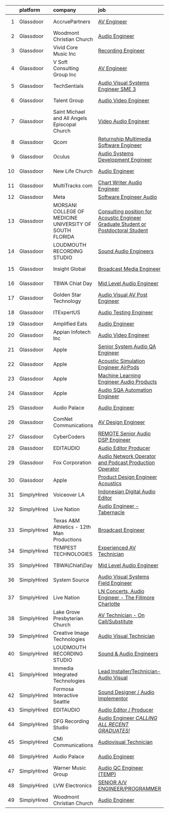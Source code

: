 

|    | platform    | company                                                   | job                                                                                                                                                                                                                                                                                                                                                                                                                                                                                                                                                                                                                                                                                                                                                                                                                                                                                                                                                                                                                                                                                                                                                                                                                                                                                                                                                                                                                                                                    | update_time   | location             |
|---:|:------------|:----------------------------------------------------------|:-----------------------------------------------------------------------------------------------------------------------------------------------------------------------------------------------------------------------------------------------------------------------------------------------------------------------------------------------------------------------------------------------------------------------------------------------------------------------------------------------------------------------------------------------------------------------------------------------------------------------------------------------------------------------------------------------------------------------------------------------------------------------------------------------------------------------------------------------------------------------------------------------------------------------------------------------------------------------------------------------------------------------------------------------------------------------------------------------------------------------------------------------------------------------------------------------------------------------------------------------------------------------------------------------------------------------------------------------------------------------------------------------------------------------------------------------------------------------|:--------------|:---------------------|
|  1 | Glassdoor   | AccruePartners                                            | [AV Engineer](https://www.glassdoor.com/partner/jobListing.htm?pos=109&ao=1110586&s=58&guid=0000018354a6921ca133e6fe1b5c98e1&src=GD_JOB_AD&t=SR&vt=w&cs=1_0a416369&cb=1663572546389&jobListingId=1008126723665&cpc=F7A2269C793D5877&jrtk=3-0-1gdaad4i0jflc801-1gdaad4ifjm7r800-fc1bf3ee9a4d5286--6NYlbfkN0Cmq1pj5Dwku4j-j-jMxiR3p8DjIx5wPgrGZP7N5_dynGcPrp9S6jFT9rQaxa2Xft5yg0BB-VEmzm37JW-6zFQDg7_5xqI9mxiM3_gOAJfkS_t9McySZIEv9SKZpFFC0yJ87Qs1A8Yfj4CnIEbglyUycLhDenQhVyX4a20-2ToGLT5qh8cVgA-mJ7k-joi0HPLL65Z-VMIbfak9D65KOvJUgkrg249r0gWSBXG53XVy5oGFBW_C7npVNIQJ-Y6zHbGhiBnoVDlUEIOkK2WfOye4HaC3YUJsmcFqD2Gdyd1w5f-atPDClTU1AKUzV7gDCdz_XutRVg3RyMcK3CgzeHanIT1xI9mKonbsjMHcoh0yL1Z5AMz-a7trnxYqCJK0xfdwXkcPdamL0heqBCErd7LmdrQzck7mVrd6fTsaBv6Nj8id1HZRMdN6Em9_ozMWic8WUjH6sGipgcADtz16koIsTZX3Dx7HeJjN-61GvMUidg%3D%3D)                                                                                                                                                                                                                                                                                                                                                                                                                                                                                                                                                                                                                                          | 10d           | Huntersville, NC     |
|  2 | Glassdoor   | Woodmont Christian Church                                 | [Audio Engineer](https://www.glassdoor.com/partner/jobListing.htm?pos=120&ao=1136043&s=58&guid=0000018354a6921ca133e6fe1b5c98e1&src=GD_JOB_AD&t=SR&vt=w&ea=1&cs=1_73547718&cb=1663572546391&jobListingId=1008123800603&jrtk=3-0-1gdaad4i0jflc801-1gdaad4ifjm7r800-93b6f28c9169e4de-)                                                                                                                                                                                                                                                                                                                                                                                                                                                                                                                                                                                                                                                                                                                                                                                                                                                                                                                                                                                                                                                                                                                                                                                   | 11d           | Nashville, TN        |
|  3 | Glassdoor   | Vivid Core Music Inc                                      | [Recording Engineer](https://www.glassdoor.com/partner/jobListing.htm?pos=108&ao=1110586&s=58&guid=0000018354a6921ca133e6fe1b5c98e1&src=GD_JOB_AD&t=SR&vt=w&ea=1&cs=1_499158a4&cb=1663572546390&jobListingId=1008142257860&cpc=0C139D4CAD5A6DB2&jrtk=3-0-1gdaad4i0jflc801-1gdaad4ifjm7r800-cce2a0d466442279--6NYlbfkN0DkJZbh_dCMJjun8NuS612hyyS_QpFM9YUvOs9QU76VtdbRLYFsamJ9G3k34CI2sgGLV3oPYYU-Y0xwVqVhtUxz4H86wNxC5cAe5xdl0NHdR3Aa0VX1tFWNEb-YxEB428YuhitVHcTpQ3sJYfo0Cs1e67HevCcTmEH-7xGXCGebobpQ3QmFQGmB1gOdhT7XNFusDwD-uKiZGgwhTXxhwoh4f0J3CN4sZ8s4LS5CWH5K7674BiOth0MSvy7bPoGzT7ooTTlZu9gBYoxNqhSnHqeESP1mt3rEWSx4t-wip0gcJpmVSsNVSPj7UbqBcTrTrj3OdbUoMZNGSj54tRFwhnFbowoRcFIl5U-LHDPPqKOS_W5IftbQE-OKKrGbPG-CzSLFYXD37PlrK9nqdCmMlMVHyMcaahQj7HPvODMtrSDrtF-ZoDSpHE2f4JeJslZK-5zzniY5s7GIe7Ff8nC-kE4f9iRFor75-kalVoJo_L47f7HvtrD7O4hM)                                                                                                                                                                                                                                                                                                                                                                                                                                                                                                                                                                                                                          | 3d            | Saint Louis, MO      |
|  4 | Glassdoor   | V Soft Consulting Group  Inc                              | [AV Engineer](https://www.glassdoor.com/partner/jobListing.htm?pos=112&ao=1110586&s=58&guid=0000018354a6921ca133e6fe1b5c98e1&src=GD_JOB_AD&t=SR&vt=w&ea=1&cs=1_7f7a9b6f&cb=1663572546390&jobListingId=1008129631797&cpc=8795CF9063CD573D&jrtk=3-0-1gdaad4i0jflc801-1gdaad4ifjm7r800-a6d90692cefa4e26--6NYlbfkN0D9RE-Si7ybiUgDiZLiiQYmpNk9Vbzm2gLbPAQW_p1zE3jUynzuC9mQeE4jvLF4MlQpxSczSch2Zp8fUIrOHjfzKTGZftokNmsztODFt8mFAwjc10tm-EqLVU-TKh_t8d1pBoKgwOcezukH32kqUazWSf1kmub1bkrJeQ8UOwTbj8xfvyBrkZBWoeirJeiHwneo77SZMWjC4A6LRpgi72geyXQcV6W0DBklCy2qtpWotAOBPsM4MtRxzmwO32viSDWaacd4hIPPQY_WJWc0pnfQJymwTJu0SI72wei2oan-HqJgga8h9S8d2-SpHqzkHUuJ2sq5pOfzPOme3L4qXuhLp-ZHivdC6u4AB_ISBN1QkQRoGiCL6U4Om4BsVRu5YJ4menSPSoL0difEx169ma99-ho1RSjwixatG5K3CmNxpWNXD-1j7GFpAYbRB1D92XHyvKLQCzWt4PiWS3LSHEmb9VQiDVSR8sQOU-mEOSjHU7dhMGHEHnAVtFqN0xI9u49jBI7wAUHXlg%3D%3D)                                                                                                                                                                                                                                                                                                                                                                                                                                                                                                                                                                                                     | 9d            | Lincolnshire, IL     |
|  5 | Glassdoor   | TechSentials                                              | [Audio Visual Systems Engineer  SME 3 ](https://www.glassdoor.com/partner/jobListing.htm?pos=101&ao=1110586&s=58&guid=0000018354a6921ca133e6fe1b5c98e1&src=GD_JOB_AD&t=SR&vt=w&ea=1&cs=1_a2a63039&cb=1663572546389&jobListingId=1008146330780&cpc=1FF74F442D7FC309&jrtk=3-0-1gdaad4i0jflc801-1gdaad4ifjm7r800-f870d3f99a70b542--6NYlbfkN0DLxniXb9xd09bch3T7EymxCrgj1jiT2kSu__xrmi42oF4aisnIAhd1wulDaIziH9a6PmRzmPtGUJpZmtY06i6iUtI5uhkJQEimf2h8djXvJezk6QnH5cC2Fpr5NqxzF2-fmH0n_t_cwRo3OSgNbWBeqENV3AJM5WAj6mBYJAu3k88Uv33VJBZ6Mms18aBBFRvjSI2F8_-SMzGVKX_LgNZ6JiAdKFh6tZqtGc5KWBMqZ2hs592724HmWyfDIa3wYGFd2xbapCgzbxQIg71j1cCXFNSzsQOplbuJrMdEhEluKQP5soRUqGRsWs3LqvFfEBErZxfj2QhirPWTiURSe15J_cM5rVVsd__-HMAnWaW2tLcXb0wWSJdS7thKPuoE0-1IemKRnVgvJ2ELVRxDrqG9qgsPixA-JFxsonth3banE1-hC2DzKQB2AdbrgQqgG9skw2sLztZ0dsq3PyhUI9fPavVNNSChCzZGRxgidtEE1TJnfx56YTUxb1ocADxOJkdhEvwXDMyZzA%3D%3D)                                                                                                                                                                                                                                                                                                                                                                                                                                                                                                                                                                           | 1d            | Washington, DC       |
|  6 | Glassdoor   | Talent Group                                              | [Audio Video Engineer](https://www.glassdoor.com/partner/jobListing.htm?pos=123&ao=1136043&s=58&guid=0000018354a6921ca133e6fe1b5c98e1&src=GD_JOB_AD&t=SR&vt=w&ea=1&cs=1_c81585b1&cb=1663572546391&jobListingId=1008121626359&jrtk=3-0-1gdaad4i0jflc801-1gdaad4ifjm7r800-38f039a75b50de04-)                                                                                                                                                                                                                                                                                                                                                                                                                                                                                                                                                                                                                                                                                                                                                                                                                                                                                                                                                                                                                                                                                                                                                                             | 12d           | Berkeley Heights, NJ |
|  7 | Glassdoor   | Saint Michael and All Angels Episcopal Church             | [Video Audio Engineer](https://www.glassdoor.com/partner/jobListing.htm?pos=125&ao=1136043&s=58&guid=0000018354a6921ca133e6fe1b5c98e1&src=GD_JOB_AD&t=SR&vt=w&ea=1&cs=1_ca0f0377&cb=1663572546393&jobListingId=1008131644474&jrtk=3-0-1gdaad4i0jflc801-1gdaad4ifjm7r800-fcb1db019b80291a-)                                                                                                                                                                                                                                                                                                                                                                                                                                                                                                                                                                                                                                                                                                                                                                                                                                                                                                                                                                                                                                                                                                                                                                             | 7d            | Dallas, TX           |
|  8 | Glassdoor   | Qcom                                                      | [Returnship   Multimedia Software Engineer](https://www.glassdoor.com/partner/jobListing.htm?pos=128&ao=1136043&s=58&guid=0000018354a6921ca133e6fe1b5c98e1&src=GD_JOB_AD&t=SR&vt=w&cs=1_63b0b997&cb=1663572546393&jobListingId=1008145716945&jrtk=3-0-1gdaad4i0jflc801-1gdaad4ifjm7r800-62c508fc04018ac1-)                                                                                                                                                                                                                                                                                                                                                                                                                                                                                                                                                                                                                                                                                                                                                                                                                                                                                                                                                                                                                                                                                                                                                             | 2d            | San Diego, CA        |
|  9 | Glassdoor   | Oculus                                                    | [Audio Systems Development Engineer](https://www.glassdoor.com/partner/jobListing.htm?pos=104&ao=1110586&s=58&guid=0000018354a6921ca133e6fe1b5c98e1&src=GD_JOB_AD&t=SR&vt=w&cs=1_6419ef85&cb=1663572546389&jobListingId=1008139825650&cpc=217C45A42544DB93&jrtk=3-0-1gdaad4i0jflc801-1gdaad4ifjm7r800-81c7c01d1ed9796a--6NYlbfkN0DYl4UJW4r1Vl7FEn6T9F-rD9lpC-0oMJVSiWjK_MGUd8e8cHXcpv6KPyjLHZEfqkU7D16wTQNzEVk4wG6XI9FAQyK5JkhJ2ERt5J6bqJI1UJM9RVHe6sJeBvvI02Fm7Y6TP1maoxtnNctsGXYfreZYmK9z-xOomguon396Im93PrYQAhqM4RnyF-ypzymJNdLjg1iIRIP7ycAW2MyyjZmdRaNFpkUYFVyDjg8DBLSyVm3b01mvtTOqlgyHui4FPFhH-3UWk3mILnyuwBYWLJT9Xi7dzE-7ttwfzhoXMvpQoMK-1J8wL2U1_AP_55OpYvL6G6QUMx-UdLuU7cGiOcoAjJ7NVBQHI99_xjYMkJsdOHe5MmkFeRIDgPEYALNdMSlsO0zTWrmILcVM091lOcKCIuzTwR5lnr8lqyhF6BJ_CVhR07dpQCpA4Fe5FvaEAaFztKFLRxEu7EipE7tLazSJaPPRHNQ39-W5vCxqH01xUNu31Om6R05eUU470IYCOp_gCbpW81rhWOMlgDmHa_6lVzGZqjNvG6FzjDt1mCmNh6z7I-N04X9OBranh2jpqJKp5lDtYV7NuHLaW5NRGBN-y3rWfFz_OdbU_O7psS_fvrsVRxjKYahJDGWJpCkU7QAacWtAnXpHE1h71t18bcmf-Lp9mTQFiWDU1211U_v9ep7SWQczXjyU8-SKLntUzb4WDBWfHZZYzgSlyIKXSdgvFGxxeb5eAXi1V653a-1hWMsA4L79qLfnleS1tPDNX7WwZA9gME44xas33fISFepTInk0K0W-CM8fm7fWWCllNU3qFI8tfZ0wAsBXjXTzozlTurjCSBhN361Sb_1PqQ6euzfwACFElaT2ci1jXwFKEBidkBCHyNiHi1afR1UCpgFRdthXZe7znKObj4Nitz5kPb6wTSd2K4aVI9nZMOwVoN5fmeHh9j1HOdVIp-ywQ9Z7YfEHICd44bQxpUIVrZ8FXGzku228FhDvL--3AVHepMraIbDX6oHUP2Dw4at4qlUEyy1VIsdXPc2bcDYJOxZvBbPtVs3XkBa0xeoD82FUjOvXtc3711A5d5lsrPrwLTM%3D) | 4d            | Redmond, WA          |
| 10 | Glassdoor   | New Life Church                                           | [Audio Engineer](https://www.glassdoor.com/partner/jobListing.htm?pos=126&ao=1136043&s=58&guid=0000018354a6921ca133e6fe1b5c98e1&src=GD_JOB_AD&t=SR&vt=w&ea=1&cs=1_749d09ab&cb=1663572546393&jobListingId=1008146008889&jrtk=3-0-1gdaad4i0jflc801-1gdaad4ifjm7r800-bd82af89fc1a02d8-)                                                                                                                                                                                                                                                                                                                                                                                                                                                                                                                                                                                                                                                                                                                                                                                                                                                                                                                                                                                                                                                                                                                                                                                   | 2d            | Colorado Springs, CO |
| 11 | Glassdoor   | MultiTracks com                                           | [Chart Writer   Audio Engineer](https://www.glassdoor.com/partner/jobListing.htm?pos=118&ao=1136043&s=58&guid=0000018354a6921ca133e6fe1b5c98e1&src=GD_JOB_AD&t=SR&vt=w&cs=1_18d9d593&cb=1663572546390&jobListingId=1008142207996&jrtk=3-0-1gdaad4i0jflc801-1gdaad4ifjm7r800-ccfc7e7d8acd7691-)                                                                                                                                                                                                                                                                                                                                                                                                                                                                                                                                                                                                                                                                                                                                                                                                                                                                                                                                                                                                                                                                                                                                                                         | 3d            | Cedar Park, TX       |
| 12 | Glassdoor   | Meta                                                      | [Software Engineer   Audio](https://www.glassdoor.com/partner/jobListing.htm?pos=102&ao=1110586&s=58&guid=0000018354a6921ca133e6fe1b5c98e1&src=GD_JOB_AD&t=SR&vt=w&cs=1_0ab2430a&cb=1663572546389&jobListingId=1008135856631&cpc=0C139D4CAD5A6DB2&jrtk=3-0-1gdaad4i0jflc801-1gdaad4ifjm7r800-2af0d72ee9516572--6NYlbfkN0DYl4UJW4r1Vl7FEn6T9F-rD9lpC-0oMJVSiWjK_MGUd8e8cHXcpv6KPyjLHZEfqkWCUGiQ0wI9PhypsvPn6fLuX-NuhRXF81k4keiTZ-sjyQohKEQHZsqiAZ17RgzjGitjocz7khR2BXjl1nT4h9VfIACCg0Il7tYaijOLNLdjO9BsgM7gz_J4xH0AJnUSQM9ndGX7IhztlwQTI0Q5vS60iX3Ja8rrkxYdzpeHf01FE-P0oaKQOy3EhW3vwdL45G2TkuAT3-LEnfw9b9BZ-Pj8NfbrCjoclXwEygu44566Qjtu3GiV7Zx_HGwyR0U5IVLYaBP7G6sMQWM1cE3QtkLcd96HpffF8hNiw8bejv1AoGAup_0LcWWitGC8S2igbo_9u8s32-6jBF_l3lBszTubF98mEtUuLtZG_aOE0aswPC5yY2EOjlDgV91azWjAjlL5Qql5fGUem7xR3df9rL6kVxUPmJne3YXHxNFSS8KSNzaanOgTTNyhu5Zjy0hSN8__88RciSeKW3qATqfbjPlEbICEp1NJKtoIZOZNG68eiN4zh4CEcfg4svB4Uq6jxI7XEm-crf7nsGGuSsxd0Ut5PFeg-vr3p4TjkYUC7ZQekm9Bhjs79A7cht0HwJIriiIurRutwrH3XeKdbQA-yvs5rOlh2iwKRuWJ2sdY45Dz_FvxVQwssCDk5jH_zrInxugDiLu2wZ1vWqX5TjiATtQ8WVeXjxttwdcv7t-MIE7N2I388UItoGIoN5lBoW2SWmrbL3xrf8HKbUH6EelDM9OQ5nfyzYp_F7GtXRlukGtjpBI4ZitXhIGibLA9TJHM3YqTy23raJduTgPlpKfOhEHRhSNJXakm-M4VKk7PhAe7HKJA7IqT8Na6yp0VUY01XvE_Jgh34KB0zKYI36IT1dOFGfxk0vQPd_w-3sxMY1zS_MXdrydrDOv4jHWjLQhy32Rzbh-_O9CslEdC8P-R6yEH2BfOBD1Vqwz5QfwRLokLwnlp2hB5xRvlF0258fz1J6GSjk_Qh5iUNMRxBr7gwEhx7em8tCc6b4AjKcAeeAfE70m2m5W8JCDDhXnr9V4DjUc%3D)          | 5d            | Remote               |
| 13 | Glassdoor   | MORSANI COLLEGE OF MEDICINE   UNIVERSITY OF SOUTH FLORIDA | [Consulting position for Acoustic Engineer Graduate Student or Postdoctoral Student](https://www.glassdoor.com/partner/jobListing.htm?pos=113&ao=1110586&s=58&guid=0000018354a6921ca133e6fe1b5c98e1&src=GD_JOB_AD&t=SR&vt=w&cs=1_235d15f3&cb=1663572546390&jobListingId=1008143977989&cpc=3DB599BF2F4828F0&jrtk=3-0-1gdaad4i0jflc801-1gdaad4ifjm7r800-e63fa4dede91e4ed--6NYlbfkN0CoZx6RZ76Kz2BC5LaLJVXH_1oYGbR7vq7wgU_JS4Ka_yE7NXZX-VTjXqlM7f-iv2skELfxEPMgsMabBTXjOYmgSSPvP2oCiLJctXsyweraZgW4RCz1HWQzzLHlmtdTQh4rO6W5abHmLfJVp4vK1ogHhjzlxIvLrVjk8BMsYS3vPHoLWkL4SVHL4N5q7ZZ5X2HZe0FK5_wT6jp2BhVz4LTvUSYyTVDDy3RC6woQRgW8dKRzN33dg4bD_N7dcCgf7hWggnRjq_6QRDUD51Q6qZscmqXo4csYfjl-f84bnBXahTeUMUcmfjIHLFGPNvYRgLkhBC7tiS7KHMcjLuDlIRrR6rLJMWoptPygf33IGdy3jPx_0EPwlkanJiJI8-epdw7honN7WbEdhmzQORTtWMFRE_Pb44T857T0mV1Zp97CwQWKU3CnPN0Y0X7Bk95UUjpsPDNyUmB6tfEO3OQTUsMZnSR5KPTDV3KgsxUJo8zGad_JIQDe0SnU6T8PevOMbowkV67tasPV02ZQkkhpEvl5HdmVM_YcEB6Pyjp-lY6SJ1Hxw1JbEjMgKK3kO7Da0QaKX-flhy9M8zeRPQU979ymjhXsfOBOBNn9nPRj3pcgGUdS__FAF2Ft5kPMLNiYYn-ya_vw10XUfLbPSAuRw-72)                                                                                                                                                                                                                                                                                                                                                                                               | 3d            | Tampa, FL            |
| 14 | Glassdoor   | LOUDMOUTH RECORDING STUDIO                                | [Sound   Audio Engineers](https://www.glassdoor.com/partner/jobListing.htm?pos=119&ao=1136043&s=58&guid=0000018354a6921ca133e6fe1b5c98e1&src=GD_JOB_AD&t=SR&vt=w&ea=1&cs=1_3599f13e&cb=1663572546390&jobListingId=1008131237486&jrtk=3-0-1gdaad4i0jflc801-1gdaad4ifjm7r800-57bc7820a7bcef84-)                                                                                                                                                                                                                                                                                                                                                                                                                                                                                                                                                                                                                                                                                                                                                                                                                                                                                                                                                                                                                                                                                                                                                                          | 8d            | Toledo, OH           |
| 15 | Glassdoor   | Insight Global                                            | [Broadcast Media Engineer](https://www.glassdoor.com/partner/jobListing.htm?pos=111&ao=1110586&s=58&guid=0000018354a6921ca133e6fe1b5c98e1&src=GD_JOB_AD&t=SR&vt=w&cs=1_d6b4943a&cb=1663572546390&jobListingId=1008136768606&cpc=9908D8D4413DBB8A&jrtk=3-0-1gdaad4i0jflc801-1gdaad4ifjm7r800-2100f65490d6f1b6--6NYlbfkN0BKkHZu3wF05EeDimN_p6sYpKCMArvwa95YdH7UpkaBCqc7l59ErwqcKzWlWHVvuuNqfSileJzShKZ_bJleJiK73Y7iui0mtCJ770M7LeTFOxt4HEPSS-lMFe16D_ZuztoSQuVF6JRV7iOSBTxLJEAYDzlGCcvyQ5Yu5QVxO6wdiAyPwW6TRToDCkWJVFy6A9ikXExHHhYwacwVwvkPkLWo80woDJixHSmgZ-Qv-1tZxmzVAohZRWhH3XPfFo0d0tzrhEl1gHH_2hrTxiDCjsfnEMTuYqHhv85xRyZDTuxTvWyaJYHbtFgerlWw1ZJDRI64XQkB8AiB6xgwUEg4nrWNfjyLhE4qeeSgCODrsu7kLRFeO0iXta8QRnccR2gMQW6IxOh9AaegwZ5dLP6OB7V6RpoDjzN0oqDwWBacS1NxZ02n8VCPAG2E5kqyHVj_wovGR57We4f9lxSl713GpTP_AVKMkiQe0espz8B3qWnv6g%3D%3D)                                                                                                                                                                                                                                                                                                                                                                                                                                                                                                                                                                                                                             | 5d            | New York, NY         |
| 16 | Glassdoor   | TBWA Chiat Day                                            | [Mid Level Audio Engineer](https://www.glassdoor.com/partner/jobListing.htm?pos=121&ao=1136043&s=58&guid=0000018354a6921ca133e6fe1b5c98e1&src=GD_JOB_AD&t=SR&vt=w&ea=1&cs=1_a9bfb68e&cb=1663572546391&jobListingId=1008136828273&jrtk=3-0-1gdaad4i0jflc801-1gdaad4ifjm7r800-33331ff0738d0ae5-)                                                                                                                                                                                                                                                                                                                                                                                                                                                                                                                                                                                                                                                                                                                                                                                                                                                                                                                                                                                                                                                                                                                                                                         | 5d            | Nashville, TN        |
| 17 | Glassdoor   | Golden Star Technology                                    | [Audio Visual  AV  Post Engineer](https://www.glassdoor.com/partner/jobListing.htm?pos=129&ao=1136043&s=58&guid=0000018354a6921ca133e6fe1b5c98e1&src=GD_JOB_AD&t=SR&vt=w&ea=1&cs=1_bac98a77&cb=1663572546393&jobListingId=1008145772249&jrtk=3-0-1gdaad4i0jflc801-1gdaad4ifjm7r800-577aa59b780df360-)                                                                                                                                                                                                                                                                                                                                                                                                                                                                                                                                                                                                                                                                                                                                                                                                                                                                                                                                                                                                                                                                                                                                                                  | 2d            | Cerritos, CA         |
| 18 | Glassdoor   | ITExpertUS                                                | [Audio Testing Engineer](https://www.glassdoor.com/partner/jobListing.htm?pos=124&ao=1136043&s=58&guid=0000018354a6921ca133e6fe1b5c98e1&src=GD_JOB_AD&t=SR&vt=w&ea=1&cs=1_8dfc7cc9&cb=1663572546391&jobListingId=1008139517109&jrtk=3-0-1gdaad4i0jflc801-1gdaad4ifjm7r800-87b553ffc868c97c-)                                                                                                                                                                                                                                                                                                                                                                                                                                                                                                                                                                                                                                                                                                                                                                                                                                                                                                                                                                                                                                                                                                                                                                           | 4d            | Sunnyvale, CA        |
| 19 | Glassdoor   | Amplified Eats                                            | [Audio Engineer](https://www.glassdoor.com/partner/jobListing.htm?pos=117&ao=1136043&s=58&guid=0000018354a6921ca133e6fe1b5c98e1&src=GD_JOB_AD&t=SR&vt=w&ea=1&cs=1_922993f9&cb=1663572546390&jobListingId=1008128132506&jrtk=3-0-1gdaad4i0jflc801-1gdaad4ifjm7r800-bda1af9eecb52a71-)                                                                                                                                                                                                                                                                                                                                                                                                                                                                                                                                                                                                                                                                                                                                                                                                                                                                                                                                                                                                                                                                                                                                                                                   | 10d           | Dallas, TX           |
| 20 | Glassdoor   | Appian Infotech Inc                                       | [Audio Video Engineer](https://www.glassdoor.com/partner/jobListing.htm?pos=122&ao=1136043&s=58&guid=0000018354a6921ca133e6fe1b5c98e1&src=GD_JOB_AD&t=SR&vt=w&ea=1&cs=1_77e96734&cb=1663572546391&jobListingId=1008134566508&jrtk=3-0-1gdaad4i0jflc801-1gdaad4ifjm7r800-d8a89710331fdd19-)                                                                                                                                                                                                                                                                                                                                                                                                                                                                                                                                                                                                                                                                                                                                                                                                                                                                                                                                                                                                                                                                                                                                                                             | 6d            | Berkeley Heights, NJ |
| 21 | Glassdoor   | Apple                                                     | [Senior System Audio QA Engineer](https://www.glassdoor.com/partner/jobListing.htm?pos=115&ao=1136043&s=58&guid=0000018354a6921ca133e6fe1b5c98e1&src=GD_JOB_AD&t=SR&vt=w&cs=1_37425561&cb=1663572546390&jobListingId=1008148161642&jrtk=3-0-1gdaad4i0jflc801-1gdaad4ifjm7r800-346cff721ddd53e3-)                                                                                                                                                                                                                                                                                                                                                                                                                                                                                                                                                                                                                                                                                                                                                                                                                                                                                                                                                                                                                                                                                                                                                                       | 24h           | Culver City, CA      |
| 22 | Glassdoor   | Apple                                                     | [Acoustic Simulation Engineer   AirPods](https://www.glassdoor.com/partner/jobListing.htm?pos=105&ao=1110586&s=58&guid=0000018354a6921ca133e6fe1b5c98e1&src=GD_JOB_AD&t=SR&vt=w&cs=1_7ff97ae7&cb=1663572546389&jobListingId=1008146626449&cpc=3DB599BF2F4828F0&jrtk=3-0-1gdaad4i0jflc801-1gdaad4ifjm7r800-ee21dd005390593b--6NYlbfkN0BvKrLyj5gPmtZO9T8euul8TCxuuKNOtzRJOomxnwSEodTz2Bc-sPZlPHrT5BCwu4Q-7dy9UsDbflfsSYyZ20UtBldsxZuRktsIMFqtwJnGPnRylWlaQ7uQv0HuRDulNs_Na0zu9qPy2zr8V2Yj7Dh-bWhA0EFhaVoGDu_4ArxRFbjsxigpCXvuwLFzMsRd0D7xj3Cct_VjtqV9w_1rNEYvsDnhezIoLrfKUxmNqor3oAMT5Oo4_1s1kbYadocpOfphSddodEElWVh5wvFIRXSO9YkJ8ABh5IH1WxvXnx53xq5XNQB-giPKND-EwIqIVqRoZLUlQg12bCdI1RwhDyAvB2hnAclqKvDC5A8yQPwruTDv1h8FE2UPEsWOvWCT_sVq-wtbe6UWeN3oBKJiFJB6ob3dV6_hmWZl-e2hryee1yWLfWmhASb510PQHVTXpvKu1dF8DI1uNsMiYyDGYI_pFvvX7LbXKhqfA3xrzTBAdHyKsuIic_5Ws5evFOcdNd-5h6MLvowjnAOF25oM21iDcJYstSBYL4SOSndCGxv2sYhtcs6W4vtRGS82EjXhLW63raLeRuGrSHkPcAqUWHo2m2KvQsGRsfKbEyw-o8N-l-jXF3B-ja7NBXPfD-EGY6en0jZ6ouTQrB-5lewP9238hIfIZtlwDZ3f7LicJAKSCr-nUqkMlt_vtSWCEgU4c1Mvx562vURZeNAK34B7FmoSMAgGLhZ4r1z7hW-n_-udCWPXqr9L4EjAtJGYaF5FK4orcwAmVQFP6fdPS2kKtnsEGpC8nnZsvfBk5Z7PlJkyZalzPWw4KZa2gZ_UA_BvXJ5EQZREa4gOS5M_Yz_EEHbKsplv0WN-Ykrq-lquuFTxIj0xyBkAUNOm2xCD0yraoURHCVluteKlaEfdMfZlENUX1w3G_bPh2wKLA8l0L2nlk0A6HnQhwjaLzbOKoCpj1weIc8MkFbvi5qPjcA8B6ajY1A9GkETLyMe1PvD6HCBTbA%3D%3D)                                                                               | 1d            | Boulder, CO          |
| 23 | Glassdoor   | Apple                                                     | [Machine Learning Engineer  Audio Products](https://www.glassdoor.com/partner/jobListing.htm?pos=106&ao=1110586&s=58&guid=0000018354a6921ca133e6fe1b5c98e1&src=GD_JOB_AD&t=SR&vt=w&cs=1_ccb725d7&cb=1663572546389&jobListingId=1008136389935&cpc=654405A9B1E0A9F5&jrtk=3-0-1gdaad4i0jflc801-1gdaad4ifjm7r800-70de91abb83b5434--6NYlbfkN0BvKrLyj5gPmtZO9T8euul8TCxuuKNOtzRJOomxnwSEodTz2Bc-sPZl8WPllYOnI2iSiV5Jwp96GP-nA0nsfOl5SpQEqkHM_Togz0qhXdyIJdkgcd2o4eNJrzaYBsCmJ8QUREDdXvT4fWt9U-8uM3dCZYkS0bW87wLnGYLTEFeJaChjBBN0-NA8WsvLWRHRqTpkkhnyUachDi251MIhiS0MunBkM0SDfjCgRfYc3AFoDT1p8MxIf8iHNeYDpX-tFxBZBC4X6QqDoSJx0HW0_71g9BktppkwJWJaA4K7oLtHN8GOpLl_zOq1nWBlIOBdMF5EObsEjJkccI6Kjr8TFOkfJ1hPsBAOrGwIjyxJB8BjtQLFXcZmGwX_7DoOMeJbRVlaMt8F9GG4iB8i7k30Nv98JG7aUeUU3o72JsAwEl_auNJkEHEdMWqgufoyqiw0iWPKZAqYNEYmpDje43L_2kyFjSm0X64Bh7hq6__CR3oPR5xTqQ83dSxUNq3cyYS7t5zfHZn0jNED3uBmrxXIJCcOYkHZHfBUeqoKtqbYuFq-IZXYRiZbeAk4fDaFGLSdXNPpKqgCxycisAJB7zy9kz9UfUCWblqhZ6vhzcvOnrnhBqfoPYuL4vNz9Gk-WuvHHEe-0BalbOPBLf6ym7DxmW2xRElkty3s45Y1Ih-igx7SFplYEcYlHSIwYxuQP1v3OyIrmCpeOw2A-D3BcdOYzZXOL0MuOoC2EuBsRA0cK4oXyU_1z1LHxSn0awp6MTF6pHo_BfAl0Z3-5Ehb4XzKWZ_EBZqyvyqjDyaiiislHOu9k6UoqZoRw3zavAAyjnyGz5C9kwRvBDo6Z0WpqS6QADRNBVwk0_3PAsYoC_TNtrbCENyOK9-v7QWX2_53zyhoOyS6AEfuvF7iHFARo2d2ThVtPUyIb_7sVroQ0MW51Oxm6nCxEMABfHlUgFq5rwSuzkLY-rhrHDld8Tfm3rM29tgH)                                                                                                        | 5d            | San Diego, CA        |
| 24 | Glassdoor   | Apple                                                     | [Audio SQA Automation Engineer](https://www.glassdoor.com/partner/jobListing.htm?pos=116&ao=1136043&s=58&guid=0000018354a6921ca133e6fe1b5c98e1&src=GD_JOB_AD&t=SR&vt=w&cs=1_4c70f278&cb=1663572546390&jobListingId=1008146904400&jrtk=3-0-1gdaad4i0jflc801-1gdaad4ifjm7r800-2883d3b1dd5e8401-)                                                                                                                                                                                                                                                                                                                                                                                                                                                                                                                                                                                                                                                                                                                                                                                                                                                                                                                                                                                                                                                                                                                                                                         | 1d            | Cupertino, CA        |
| 25 | Glassdoor   | Audio Palace                                              | [Audio Engineer](https://www.glassdoor.com/partner/jobListing.htm?pos=130&ao=1136043&s=58&guid=0000018354a6921ca133e6fe1b5c98e1&src=GD_JOB_AD&t=SR&vt=w&ea=1&cs=1_c7d76f36&cb=1663572546393&jobListingId=1008142812191&jrtk=3-0-1gdaad4i0jflc801-1gdaad4ifjm7r800-1eaa16ddf4411fa3-)                                                                                                                                                                                                                                                                                                                                                                                                                                                                                                                                                                                                                                                                                                                                                                                                                                                                                                                                                                                                                                                                                                                                                                                   | 3d            | Virginia Beach, VA   |
| 26 | Glassdoor   | ComNet Communications                                     | [AV   Design Engineer](https://www.glassdoor.com/partner/jobListing.htm?pos=103&ao=1110586&s=58&guid=0000018354a6921ca133e6fe1b5c98e1&src=GD_JOB_AD&t=SR&vt=w&ea=1&cs=1_e8c7e9ea&cb=1663572546389&jobListingId=1008120952545&cpc=F45C15D234B746DE&jrtk=3-0-1gdaad4i0jflc801-1gdaad4ifjm7r800-a87d22d463aaf4ca--6NYlbfkN0Bh-aU8mxiIDb-38qBzYf4PzLp4mt1l9mJYbTdNPj85ZW5kGvMV_lBafBu2hpEP3OryMZYb3sQ2201cesrIwaOQ2eS89ZKSKNiarbTA8m1CNiVZ9Cps1aAmxVI8DQPLIMFU_By7GA-4wz05PJ1RyreO-FBFbAE6XaXcSiAt8fnHqbt5eguYmtEeiOCy3INmkmSeVdrGPv-7HIqZNioPTFtGWa0Llzlu3rkiQFQ5hTgDxbNP2T-Dt5bRsXbc82aQMh-QDgtwGcCrXCiq83RyTrdxZ_6aylCt_cnYNhRwQdRtK8ImudeuF9y_bgD1eaNqbLWsRlDcBZqf7mRW3j6V8Kb_BAr7ks-EMjjroMPmnuZvAU20MBVnXDfvfK88YYCbmPvEhJpP0eA43FLaQ8YQ4Q6rcm9BeXy3GWAYP1UNCRfmahRMbFcfFUnQsYJQO7Ia4Bagdic54ImEU23a_CkhE0_C2iQ15kxTavr6C0fr6eAvN1h_Brp7ty7IynpIqyi_Ia4%3D)                                                                                                                                                                                                                                                                                                                                                                                                                                                                                                                                                                                                          | 12d           | Remote               |
| 27 | Glassdoor   | CyberCoders                                               | [REMOTE Senior Audio DSP Engineer](https://www.glassdoor.com/partner/jobListing.htm?pos=110&ao=1110586&s=58&guid=0000018354a6921ca133e6fe1b5c98e1&src=GD_JOB_AD&t=SR&vt=w&ea=1&cs=1_4943e82c&cb=1663572546390&jobListingId=1008146723401&cpc=6FC5BA77C9A4CD78&jrtk=3-0-1gdaad4i0jflc801-1gdaad4ifjm7r800-40716b2a5462ed1c--6NYlbfkN0CpFJQzrgRR8WqXWK1qKKEqALWJw739KlKqr2H-MSI4eoBlI4EFrmor2FYZMP3muM3kmBJ_hE_tSnllBFNmnyvWYt3xgmlmMm9giwfrPpS12gtkyAbH5eG6_isYZEGRJ1X7D6yNmvGrhjvTIb00Co-WTGvClg8sO9RQVTrFmrzolR4WzKV3EQ8t-agGM4P83mzW-abfxWbovY7dRCR6pipqi6NIuvmFo0wKbYfrrnBs_tjANvPgS4hnm7L3DE_Jz8WwSepCSobdYx8bnh_D3HdAvnz950GxJFHsVeFtqWcM6yMfXfndp8WgOPvoV6lcx_RPqtcjvjAR-K7nDLesA8GjM64yqNVku8lM-TlNupaX8pNqQ8shi3vFUZpLkrtTN8KeeIh7eAP193ohVY6NpERqUYWkTWD-5v3zh-h1G5f7qHWTOFPhag84HuOUijCwdtam_7BTUGO0WJZLszzPPYEYY6CpO9wVIdF_42MM6FB4N9tbgVgcDg-XMXFxIClPPOSsqfeq3A4MHrcURtRbLFemSgR1fQP-ogZ2bmAL_cGDg587BfKaPoCxdfPxNDa60t-IcngvEDhqFy0GOJY1N4rqL0QNI_93npwApsTfhIgxKJoiZD1BjyKWAe3pBIoxvxjAmXtVeHH8gU-TYWp_kfL84006d39YkJPsHIQQvwcImWTTMvUSzocXC7jTV4oUp2IWd6NvO7G8tPDUtHNj4GqW-xkMJ_j-x6mlf1DvYVDgnoxOpdsfUN3yYTIV2E2dtf7vm_HmnzRp05s13Z1u-vcGVSzfHBDOPOvPFOfFmv1NkxcIAKM3khzHemUl0eE7ORx05u2aXbFzugssP3v0WYpUOJnXfYegWe95IqPUX0PWv3vWm4SXkEyk21IxOFRMmCe21YPzcox2gcl9Gqp-8qf-Fd6zecnH6GxjIyGh3OggFY-Jk1GoPET3w62q8LRi5YfBDVwf31ScEpOfUPr1t0-wjYqLXGo-Gss%3D)                                                                                              | 1d            | Owatonna, MN         |
| 28 | Glassdoor   | EDITAUDIO                                                 | [Audio Editor   Producer](https://www.glassdoor.com/partner/jobListing.htm?pos=114&ao=1136043&s=58&guid=0000018354a6921ca133e6fe1b5c98e1&src=GD_JOB_AD&t=SR&vt=w&ea=1&cs=1_93fdf3ca&cb=1663572546390&jobListingId=1008144843949&jrtk=3-0-1gdaad4i0jflc801-1gdaad4ifjm7r800-a6c6c961ec7454a3-)                                                                                                                                                                                                                                                                                                                                                                                                                                                                                                                                                                                                                                                                                                                                                                                                                                                                                                                                                                                                                                                                                                                                                                          | 2d            | Remote               |
| 29 | Glassdoor   | Fox Corporation                                           | [Audio Network Operator and Podcast Production Operator](https://www.glassdoor.com/partner/jobListing.htm?pos=127&ao=1136043&s=58&guid=0000018354a6921ca133e6fe1b5c98e1&src=GD_JOB_AD&t=SR&vt=w&cs=1_f217b73d&cb=1663572546393&jobListingId=1008136506973&jrtk=3-0-1gdaad4i0jflc801-1gdaad4ifjm7r800-d7eb6aa66f2c32bb-)                                                                                                                                                                                                                                                                                                                                                                                                                                                                                                                                                                                                                                                                                                                                                                                                                                                                                                                                                                                                                                                                                                                                                | 5d            | New York, NY         |
| 30 | Glassdoor   | Apple                                                     | [Product Design Engineer   Acoustics](https://www.glassdoor.com/partner/jobListing.htm?pos=107&ao=1110586&s=58&guid=0000018354a6921ca133e6fe1b5c98e1&src=GD_JOB_AD&t=SR&vt=w&cs=1_8400a008&cb=1663572546389&jobListingId=1008131051740&cpc=C4A69CCDBB3B9599&jrtk=3-0-1gdaad4i0jflc801-1gdaad4ifjm7r800-82d80ed8eeb3d195--6NYlbfkN0BvKrLyj5gPmtZO9T8euul8TCxuuKNOtzRJOomxnwSEodTz2Bc-sPZlPHrT5BCwu4SXmWdl-fBj0XhAk_BI58onkdZe_kD44O8sK3bwNyxjQJsO5A55EGA28AgUAL4PCD26XLQDV68k1ergC0CDAIiQ2dH9LpdR4-dZwcPOiW8Ui-tNuRllZ7pbUXAak14Wl1OdOsdWXmOzIYiA2HuZSwfyMCFAubjEd5UCJ274hNiZ8_1qAarHTmQQ035CdWHcDgQy8bwzRgcTSiru_FS1d7bm7ZiArlUD-fpmR8fSaHaoNiTj4puZ2DmF0kcObGWjFCineDkX33WykNQRlff3LrTk6P8t6a197kNHzeYE2xMtj36w5S7xXY9rSAwq4n-lWZKFbHtDtwo-30X4waGwAt_sQbteW4b_2FESUNXkSdl9NzAHA3htmR6c-ulsmAkZX9ER86UNmS0Xdu7TSA-mTNLuBJOhlKDm7FhCdWuIsc8dwF0mgsJKZAFkEpnwFXcdjv-dQXU6mMEqiNXYeJ7sD3nwbcNEEGih_IJkvU6TZrULeDrWRzu5c52xnobuZMZNH0r08dytd8Kl2O8icUlKdMmK2Sszr0liw3DcsIDxRojUZ8AOjbU3y_FHOUP4KCnu4Mvnzj3bEZJTBIzGKMpDrJLrLKXExdpPy7kuGf7mUtPUdg-iUEmUJW5sDbogBhwnUcZEUkRrBVPUn9d71a126zC0fZImPsqCXaqx0XSgMlqXe0OX7gzbKHLEEfpjOXpAuaXwHlS3ynY0Rwqog8mKzBTmxnDMjl7m9mE64GEXDtAgNe1m2IP0j7z4kXlTfm2zpj8hth_TpePWLkjvWEoCsyf4KSffXfMFbzLQoPc6tX-9mVvEcVjcZ3DugwiB4f2jd-R4kriPzw-fF_kxM2U2i3UQI5JXyLOsnW-tFK-ce2gm8hsrdwotRmBR5UQSqDqXBqPgdevTmwWrWaUWD-sCf8LRb62wd_o0cSk%3D)                                                                                                | 8d            | Boulder, CO          |
| 31 | SimplyHired | Voiceover LA                                              | [Indonesian Digital Audio Editor](https://www.simplyhired.com/job/uJXk1pR7ezhlWEN2TdwxixEcbUwdSx8_Xohbelm60BCyAl1datSwYA?q=audio+engineer)                                                                                                                                                                                                                                                                                                                                                                                                                                                                                                                                                                                                                                                                                                                                                                                                                                                                                                                                                                                                                                                                                                                                                                                                                                                                                                                             | Recently      | Remote               |
| 32 | SimplyHired | Live Nation                                               | [Audio Engineer - Tabernacle](https://www.simplyhired.com/job/ivjfh3rrkjP-61cPhxu9PA0rkvEupZL4DIFdZWBZ2KhQoU_hRJQrDQ?q=audio+engineer)                                                                                                                                                                                                                                                                                                                                                                                                                                                                                                                                                                                                                                                                                                                                                                                                                                                                                                                                                                                                                                                                                                                                                                                                                                                                                                                                 | Recently      | Atlanta, GA          |
| 33 | SimplyHired | Texas A&M Athletics - 12th Man Productions                | [Broadcast Engineer](https://www.simplyhired.com/job/FvqtjkPQOHFz7okHbknjuZGriHK1tUpOYJrYq7y5M_E_VlNyFcveLg?q=audio+engineer)                                                                                                                                                                                                                                                                                                                                                                                                                                                                                                                                                                                                                                                                                                                                                                                                                                                                                                                                                                                                                                                                                                                                                                                                                                                                                                                                          | Recently      | College Station, TX  |
| 34 | SimplyHired | TEMPEST TECHNOLOGIES                                      | [Experienced AV Technician](https://www.simplyhired.com/job/MytCrP4XBlApadWrfCsVYau9oQxvszI_dfIou68K-L2bTUGmErZGRw?q=audio+engineer)                                                                                                                                                                                                                                                                                                                                                                                                                                                                                                                                                                                                                                                                                                                                                                                                                                                                                                                                                                                                                                                                                                                                                                                                                                                                                                                                   | Recently      | Issaquah, WA         |
| 35 | SimplyHired | TBWA\Chiat\Day                                            | [Mid Level Audio Engineer](https://www.simplyhired.com/job/RD1vFFOeqw73QYvfFcJO6Kzi9CgeFcPdqmvI8D9QRH2cuCg0FzckJw?q=audio+engineer)                                                                                                                                                                                                                                                                                                                                                                                                                                                                                                                                                                                                                                                                                                                                                                                                                                                                                                                                                                                                                                                                                                                                                                                                                                                                                                                                    | 5d            | Nashville, TN        |
| 36 | SimplyHired | System Source                                             | [Audio Visual Systems Field Engineer](https://www.simplyhired.com/job/xVBqUv_Jb7WJWKXZWvKMDvPPRs-yjpNF3jAs9pIqje1SIoBa9tk9Yw?q=audio+engineer)                                                                                                                                                                                                                                                                                                                                                                                                                                                                                                                                                                                                                                                                                                                                                                                                                                                                                                                                                                                                                                                                                                                                                                                                                                                                                                                         | Recently      | Hunt Valley, MD      |
| 37 | SimplyHired | Live Nation                                               | [LN Concerts, Audio Engineer - The Fillmore Charlotte](https://www.simplyhired.com/job/uljQlNVSkXwZhY5An2mToyLtva1EhYJKsqZfSru3zhmPS9_LgzQITQ?q=audio+engineer)                                                                                                                                                                                                                                                                                                                                                                                                                                                                                                                                                                                                                                                                                                                                                                                                                                                                                                                                                                                                                                                                                                                                                                                                                                                                                                        | Recently      | Charlotte, NC        |
| 38 | SimplyHired | Lake Grove Presbyterian Church                            | [AV Technician - On Call/Substitute](https://www.simplyhired.com/job/tb9Lp_96v5nuqnhe0ZYtbeKN6hRlb-jVRHz1dLdsFAKeVM_Axvfv9Q?q=audio+engineer)                                                                                                                                                                                                                                                                                                                                                                                                                                                                                                                                                                                                                                                                                                                                                                                                                                                                                                                                                                                                                                                                                                                                                                                                                                                                                                                          | Recently      | Lake Oswego, OR      |
| 39 | SimplyHired | Creative Image Technologies                               | [Audio Visual Technician](https://www.simplyhired.com/job/atreEkq0g7SkSRHLP5XSG8qcgYXzGfzZejT-kHOzp7aTP1_r2wNX0Q?q=audio+engineer)                                                                                                                                                                                                                                                                                                                                                                                                                                                                                                                                                                                                                                                                                                                                                                                                                                                                                                                                                                                                                                                                                                                                                                                                                                                                                                                                     | Recently      | Shelbyville, KY      |
| 40 | SimplyHired | LOUDMOUTH RECORDING STUDIO                                | [Sound & Audio Engineers](https://www.simplyhired.com/job/ze1Pd7_AcZQU8z59VnKQsUApoIH2a7T6wVDpVkJpDCx-_eWAFFlFRg?q=audio+engineer)                                                                                                                                                                                                                                                                                                                                                                                                                                                                                                                                                                                                                                                                                                                                                                                                                                                                                                                                                                                                                                                                                                                                                                                                                                                                                                                                     | 8d            | Toledo, OH           |
| 41 | SimplyHired | Immedia Integrated Technologies                           | [Lead Installer/Technician-Audio Visual](https://www.simplyhired.com/job/IL_TH2SXPlz2tOw2DDE_I22xSpEewZlkJne33ZaAXd-CmCI5oTmI_A?q=audio+engineer)                                                                                                                                                                                                                                                                                                                                                                                                                                                                                                                                                                                                                                                                                                                                                                                                                                                                                                                                                                                                                                                                                                                                                                                                                                                                                                                      | Recently      | Scottsdale, AZ       |
| 42 | SimplyHired | Formosa Interactive Seattle                               | [Sound Designer / Audio Implementor](https://www.simplyhired.com/job/vlF4rzpIgemNyADbSUoWC36FtYYh2ouWspqfTFtuxzveh07-6RCwmg?q=audio+engineer)                                                                                                                                                                                                                                                                                                                                                                                                                                                                                                                                                                                                                                                                                                                                                                                                                                                                                                                                                                                                                                                                                                                                                                                                                                                                                                                          | Recently      | Seattle, WA          |
| 43 | SimplyHired | EDITAUDIO                                                 | [Audio Editor / Producer](https://www.simplyhired.com/job/Cvlv7p-6wZoF2Q6w2vBq3cVE6LT6lEmckIUmUty7rvoRL6YMuFSTCw?q=audio+engineer)                                                                                                                                                                                                                                                                                                                                                                                                                                                                                                                                                                                                                                                                                                                                                                                                                                                                                                                                                                                                                                                                                                                                                                                                                                                                                                                                     | 2d            | Remote               |
| 44 | SimplyHired | DFG Recording Studio                                      | [Audio Engineer *CALLING ALL RECENT GRADUATES!*](https://www.simplyhired.com/job/PiqGQxWLw6vUGDkTZbSgkQCJkK2Cpy_eGD64oksENeGPAesJ5YsuSA?q=audio+engineer)                                                                                                                                                                                                                                                                                                                                                                                                                                                                                                                                                                                                                                                                                                                                                                                                                                                                                                                                                                                                                                                                                                                                                                                                                                                                                                              | Recently      | Orange, NJ           |
| 45 | SimplyHired | CMI Communications                                        | [Audiovisual Technician](https://www.simplyhired.com/job/bIm0RhnuEznmotwFVDajn_m87uALclNrLVRqyK8A-h8uWTcpNlC_Jg?q=audio+engineer)                                                                                                                                                                                                                                                                                                                                                                                                                                                                                                                                                                                                                                                                                                                                                                                                                                                                                                                                                                                                                                                                                                                                                                                                                                                                                                                                      | Recently      | Verona, NY           |
| 46 | SimplyHired | Audio Palace                                              | [Audio Engineer](https://www.simplyhired.com/job/oIO3roFD7IPllgRg0qBQ4OlG0C-4zYakjRtHphirPJov_Ln5RvTpbA?q=audio+engineer)                                                                                                                                                                                                                                                                                                                                                                                                                                                                                                                                                                                                                                                                                                                                                                                                                                                                                                                                                                                                                                                                                                                                                                                                                                                                                                                                              | 3d            | Virginia Beach, VA   |
| 47 | SimplyHired | Warner Music Group                                        | [Audio QC Engineer (TEMP)](https://www.simplyhired.com/job/fMlQjGZzQH9vp2mygtRfxrwBHvnNgyWP1UZmBtcyPNjHTjrpmb_qSQ?q=audio+engineer)                                                                                                                                                                                                                                                                                                                                                                                                                                                                                                                                                                                                                                                                                                                                                                                                                                                                                                                                                                                                                                                                                                                                                                                                                                                                                                                                    | 6d            | New York, NY         |
| 48 | SimplyHired | LVW Electronics                                           | [SENIOR A/V ENGINEER/PROGRAMMER](https://www.simplyhired.com/job/j1i2ewGLIlxpJn8UR1g0nGJ8G_snSD7B2h9CHUWrGbGijcROuCi8Rg?q=audio+engineer)                                                                                                                                                                                                                                                                                                                                                                                                                                                                                                                                                                                                                                                                                                                                                                                                                                                                                                                                                                                                                                                                                                                                                                                                                                                                                                                              | Recently      | Colorado Springs, CO |
| 49 | SimplyHired | Woodmont Christian Church                                 | [Audio Engineer](https://www.simplyhired.com/job/_iger9zR2u9KrTC1BUule6GYKf-WmlhXLP1U-oae3-XBlmGvWtKKXA?q=audio+engineer)                                                                                                                                                                                                                                                                                                                                                                                                                                                                                                                                                                                                                                                                                                                                                                                                                                                                                                                                                                                                                                                                                                                                                                                                                                                                                                                                              | 11d           | Nashville, TN        |